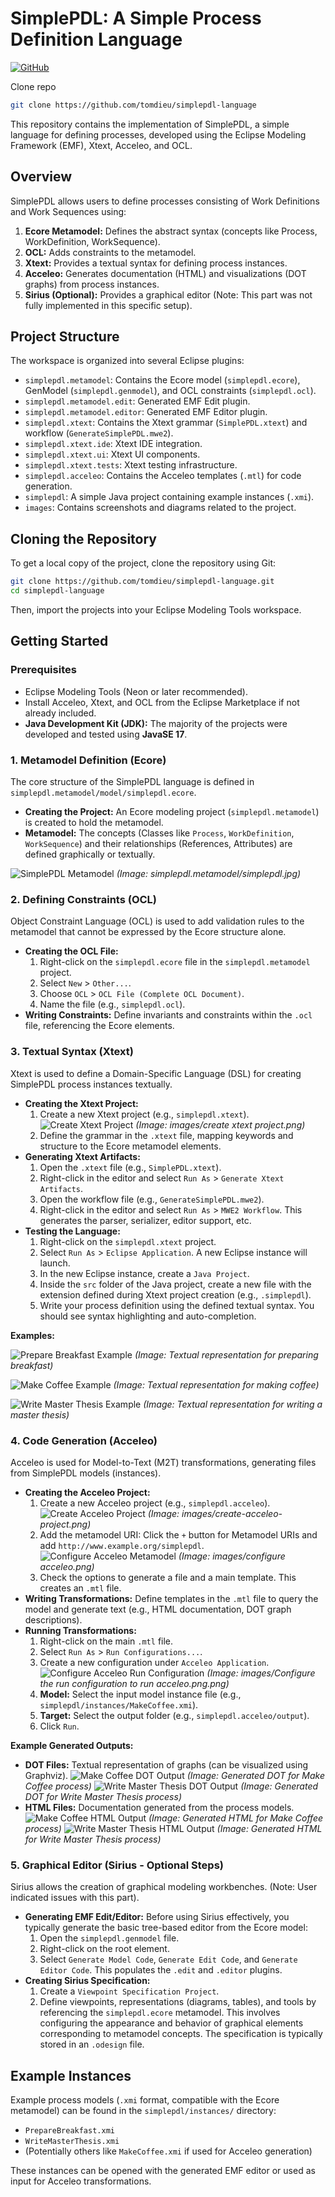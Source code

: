 # SimplePDL: A Simple Process Definition Language

[![GitHub](https://img.shields.io/badge/GitHub-simplepdl--language-blue?logo=github)](https://github.com/tomdieu/simplepdl-language)

Clone repo

```sh
git clone https://github.com/tomdieu/simplepdl-language
```

This repository contains the implementation of SimplePDL, a simple language for defining processes, developed using the Eclipse Modeling Framework (EMF), Xtext, Acceleo, and OCL.

## Overview

SimplePDL allows users to define processes consisting of Work Definitions and Work Sequences using:

1.  **Ecore Metamodel:** Defines the abstract syntax (concepts like Process, WorkDefinition, WorkSequence).
2.  **OCL:** Adds constraints to the metamodel.
3.  **Xtext:** Provides a textual syntax for defining process instances.
4.  **Acceleo:** Generates documentation (HTML) and visualizations (DOT graphs) from process instances.
5.  **Sirius (Optional):** Provides a graphical editor (Note: This part was not fully implemented in this specific setup).

## Project Structure

The workspace is organized into several Eclipse plugins:

*   `simplepdl.metamodel`: Contains the Ecore model (`simplepdl.ecore`), GenModel (`simplepdl.genmodel`), and OCL constraints (`simplepdl.ocl`).
*   `simplepdl.metamodel.edit`: Generated EMF Edit plugin.
*   `simplepdl.metamodel.editor`: Generated EMF Editor plugin.
*   `simplepdl.xtext`: Contains the Xtext grammar (`SimplePDL.xtext`) and workflow (`GenerateSimplePDL.mwe2`).
*   `simplepdl.xtext.ide`: Xtext IDE integration.
*   `simplepdl.xtext.ui`: Xtext UI components.
*   `simplepdl.xtext.tests`: Xtext testing infrastructure.
*   `simplepdl.acceleo`: Contains the Acceleo templates (`.mtl`) for code generation.
*   `simplepdl`: A simple Java project containing example instances (`.xmi`).
*   `images`: Contains screenshots and diagrams related to the project.

## Cloning the Repository

To get a local copy of the project, clone the repository using Git:

```bash
git clone https://github.com/tomdieu/simplepdl-language.git
cd simplepdl-language
```

Then, import the projects into your Eclipse Modeling Tools workspace.

## Getting Started

### Prerequisites

*   Eclipse Modeling Tools (Neon or later recommended).
*   Install Acceleo, Xtext, and OCL from the Eclipse Marketplace if not already included.
*   **Java Development Kit (JDK):** The majority of the projects were developed and tested using **JavaSE 17**.

### 1. Metamodel Definition (Ecore)

The core structure of the SimplePDL language is defined in `simplepdl.metamodel/model/simplepdl.ecore`.

*   **Creating the Project:** An Ecore modeling project (`simplepdl.metamodel`) is created to hold the metamodel.
*   **Metamodel:** The concepts (Classes like `Process`, `WorkDefinition`, `WorkSequence`) and their relationships (References, Attributes) are defined graphically or textually.

![SimplePDL Metamodel](simplepdl.metamodel/simplepdl.jpg)
*(Image: simplepdl.metamodel/simplepdl.jpg)*

### 2. Defining Constraints (OCL)

Object Constraint Language (OCL) is used to add validation rules to the metamodel that cannot be expressed by the Ecore structure alone.

*   **Creating the OCL File:**
    1.  Right-click on the `simplepdl.ecore` file in the `simplepdl.metamodel` project.
    2.  Select `New` > `Other...`.
    3.  Choose `OCL` > `OCL File (Complete OCL Document)`.
    4.  Name the file (e.g., `simplepdl.ocl`).
*   **Writing Constraints:** Define invariants and constraints within the `.ocl` file, referencing the Ecore elements.

### 3. Textual Syntax (Xtext)

Xtext is used to define a Domain-Specific Language (DSL) for creating SimplePDL process instances textually.

*   **Creating the Xtext Project:**
    1.  Create a new Xtext project (e.g., `simplepdl.xtext`).
    ![Create Xtext Project](images/create%20xtext%20project.png)
    *(Image: images/create xtext project.png)*
    2.  Define the grammar in the `.xtext` file, mapping keywords and structure to the Ecore metamodel elements.
*   **Generating Xtext Artifacts:**
    1.  Open the `.xtext` file (e.g., `SimplePDL.xtext`).
    2.  Right-click in the editor and select `Run As` > `Generate Xtext Artifacts`.
    3.  Open the workflow file (e.g., `GenerateSimplePDL.mwe2`).
    4.  Right-click in the editor and select `Run As` > `MWE2 Workflow`. This generates the parser, serializer, editor support, etc.
*   **Testing the Language:**
    1.  Right-click on the `simplepdl.xtext` project.
    2.  Select `Run As` > `Eclipse Application`. A new Eclipse instance will launch.
    3.  In the new Eclipse instance, create a `Java Project`.
    4.  Inside the `src` folder of the Java project, create a new file with the extension defined during Xtext project creation (e.g., `.simplepdl`).
    5.  Write your process definition using the defined textual syntax. You should see syntax highlighting and auto-completion.

**Examples:**

![Prepare Breakfast Example](images/text%20representation%20for%20prepare%20breakfast%20written%20in%20simplepdl%20language%20define%20with%20xtext.png)
*(Image: Textual representation for preparing breakfast)*

![Make Coffee Example](images/text%20representation%20to%20makecoffee%20written%20in%20simplepdl%20language%20define%20with%20xtext.png)
*(Image: Textual representation for making coffee)*

![Write Master Thesis Example](images/text%20representation%20for%20writing%20a%20master%20thesis%20with%20simplepdl%20language%20define%20with%20xtext.png)
*(Image: Textual representation for writing a master thesis)*

### 4. Code Generation (Acceleo)

Acceleo is used for Model-to-Text (M2T) transformations, generating files from SimplePDL models (instances).

*   **Creating the Acceleo Project:**
    1.  Create a new Acceleo project (e.g., `simplepdl.acceleo`).
    ![Create Acceleo Project](images/create-acceleo-project.png)
    *(Image: images/create-acceleo-project.png)*
    2.  Add the metamodel URI: Click the `+` button for Metamodel URIs and add `http://www.example.org/simplepdl`.
    ![Configure Acceleo Metamodel](images/configure%20acceleo.png)
    *(Image: images/configure acceleo.png)*
    3.  Check the options to generate a file and a main template. This creates an `.mtl` file.
*   **Writing Transformations:** Define templates in the `.mtl` file to query the model and generate text (e.g., HTML documentation, DOT graph descriptions).
*   **Running Transformations:**
    1.  Right-click on the main `.mtl` file.
    2.  Select `Run As` > `Run Configurations...`.
    3.  Create a new configuration under `Acceleo Application`.
    ![Configure Acceleo Run Configuration](images/Configure%20the%20run%20configuration%20to%20run%20acceleo.png.png)
    *(Image: images/Configure the run configuration to run acceleo.png.png)*
    4.  **Model:** Select the input model instance file (e.g., `simplepdl/instances/MakeCoffee.xmi`).
    5.  **Target:** Select the output folder (e.g., `simplepdl.acceleo/output`).
    6.  Click `Run`.

**Example Generated Outputs:**

*   **DOT Files:** Textual representation of graphs (can be visualized using Graphviz).
    ![Make Coffee DOT Output](images/makecoffe%20dot%20representation%20generated%20by%20acceleo.png)
    *(Image: Generated DOT for Make Coffee process)*
    ![Write Master Thesis DOT Output](images/WriteMasterThesis%20dot%20diagram%20generate%20by%20acceleo.png)
    *(Image: Generated DOT for Write Master Thesis process)*
*   **HTML Files:** Documentation generated from the process models.
    ![Make Coffee HTML Output](images/make%20coffee%20process%20html%20generated%20by%20acceleo.png)
    *(Image: Generated HTML for Make Coffee process)*
    ![Write Master Thesis HTML Output](images/write%20master%20thesis%20process%20html%20generated%20by%20acceleo.png)
    *(Image: Generated HTML for Write Master Thesis process)*

### 5. Graphical Editor (Sirius - Optional Steps)

Sirius allows the creation of graphical modeling workbenches. (Note: User indicated issues with this part).

*   **Generating EMF Edit/Editor:** Before using Sirius effectively, you typically generate the basic tree-based editor from the Ecore model:
    1.  Open the `simplepdl.genmodel` file.
    2.  Right-click on the root element.
    3.  Select `Generate Model Code`, `Generate Edit Code`, and `Generate Editor Code`. This populates the `.edit` and `.editor` plugins.
*   **Creating Sirius Specification:**
    1.  Create a `Viewpoint Specification Project`.
    2.  Define viewpoints, representations (diagrams, tables), and tools by referencing the `simplepdl.ecore` metamodel. This involves configuring the appearance and behavior of graphical elements corresponding to metamodel concepts. The specification is typically stored in an `.odesign` file.

## Example Instances

Example process models (`.xmi` format, compatible with the Ecore metamodel) can be found in the `simplepdl/instances/` directory:

*   `PrepareBreakfast.xmi`
*   `WriteMasterThesis.xmi`
*   (Potentially others like `MakeCoffee.xmi` if used for Acceleo generation)

These instances can be opened with the generated EMF editor or used as input for Acceleo transformations.
